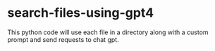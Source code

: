 # search-files-using-gpt4
This python code will use each file in a directory along with a custom prompt and send requests to chat gpt.
